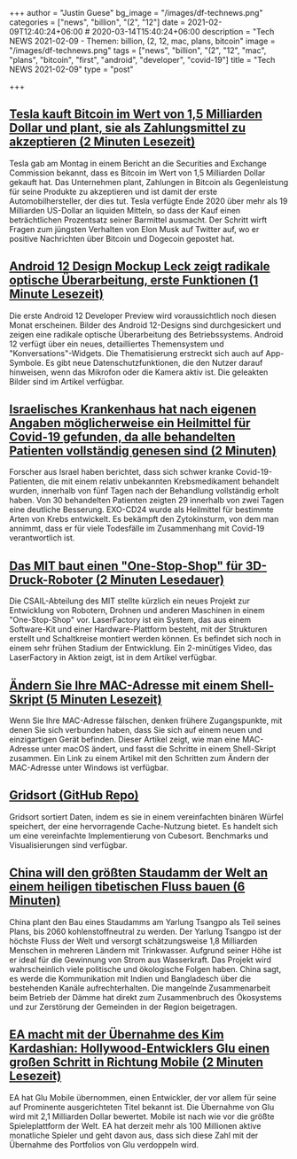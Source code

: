 +++
author = "Justin Guese"
bg_image = "/images/df-technews.png"
categories = ["news", "billion", "(2", "12"]
date = 2021-02-09T12:40:24+06:00 # 2020-03-14T15:40:24+06:00
description = "Tech NEWS 2021-02-09 - Themen: billion, (2, 12, mac, plans, bitcoin"
image = "/images/df-technews.png"
tags = ["news", "billion", "(2", "12", "mac", "plans", "bitcoin", "first", "android", "developer", "covid-19"]
title = "Tech NEWS 2021-02-09"
type = "post"

+++

## [Tesla kauft Bitcoin im Wert von 1,5 Milliarden Dollar und plant, sie als Zahlungsmittel zu akzeptieren (2 Minuten Lesezeit)](https://www.cnbc.com/2021/02/08/tesla-buys-1point5-billion-in-bitcoin.html)

 Tesla gab am Montag in einem Bericht an die Securities and Exchange Commission bekannt, dass es Bitcoin im Wert von 1,5 Milliarden Dollar gekauft hat. Das Unternehmen plant, Zahlungen in Bitcoin als Gegenleistung für seine Produkte zu akzeptieren und ist damit der erste Automobilhersteller, der dies tut. Tesla verfügte Ende 2020 über mehr als 19 Milliarden US-Dollar an liquiden Mitteln, so dass der Kauf einen beträchtlichen Prozentsatz seiner Barmittel ausmacht. Der Schritt wirft Fragen zum jüngsten Verhalten von Elon Musk auf Twitter auf, wo er positive Nachrichten über Bitcoin und Dogecoin gepostet hat.

## [Android 12 Design Mockup Leck zeigt radikale optische Überarbeitung, erste Funktionen (1 Minute Lesezeit)](https://9to5google.com/2021/02/08/android-12-design-leak/)

 Die erste Android 12 Developer Preview wird voraussichtlich noch diesen Monat erscheinen. Bilder des Android 12-Designs sind durchgesickert und zeigen eine radikale optische Überarbeitung des Betriebssystems. Android 12 verfügt über ein neues, detailliertes Themensystem und "Konversations"-Widgets. Die Thematisierung erstreckt sich auch auf App-Symbole.  Es gibt neue Datenschutzfunktionen, die den Nutzer darauf hinweisen, wenn das Mikrofon oder die Kamera aktiv ist. Die geleakten Bilder sind im Artikel verfügbar.

## [Israelisches Krankenhaus hat nach eigenen Angaben möglicherweise ein Heilmittel für Covid-19 gefunden, da alle behandelten Patienten vollständig genesen sind (2 Minuten)](https://www.cityam.com/israeli-hospital-says-it-may-have-found-covid-19-cure-as-all-treated-patients-make-full-recovery/)

 Forscher aus Israel haben berichtet, dass sich schwer kranke Covid-19-Patienten, die mit einem relativ unbekannten Krebsmedikament behandelt wurden, innerhalb von fünf Tagen nach der Behandlung vollständig erholt haben. Von 30 behandelten Patienten zeigten 29 innerhalb von zwei Tagen eine deutliche Besserung. EXO-CD24 wurde als Heilmittel für bestimmte Arten von Krebs entwickelt. Es bekämpft den Zytokinsturm, von dem man annimmt, dass er für viele Todesfälle im Zusammenhang mit Covid-19 verantwortlich ist.

## [Das MIT baut einen "One-Stop-Shop" für 3D-Druck-Roboter (2 Minuten Lesedauer)](https://techcrunch.com/2021/02/08/mit-is-building-a-one-stop-shop-for-3d-printing-robots/)

 Die CSAIL-Abteilung des MIT stellte kürzlich ein neues Projekt zur Entwicklung von Robotern, Drohnen und anderen Maschinen in einem "One-Stop-Shop" vor. LaserFactory ist ein System, das aus einem Software-Kit und einer Hardware-Plattform besteht, mit der Strukturen erstellt und Schaltkreise montiert werden können. Es befindet sich noch in einem sehr frühen Stadium der Entwicklung. Ein 2-minütiges Video, das LaserFactory in Aktion zeigt, ist in dem Artikel verfügbar.

## [Ändern Sie Ihre MAC-Adresse mit einem Shell-Skript (5 Minuten Lesezeit)](https://josh.works/shell-script-basics-change-mac-address)

 Wenn Sie Ihre MAC-Adresse fälschen, denken frühere Zugangspunkte, mit denen Sie sich verbunden haben, dass Sie sich auf einem neuen und einzigartigen Gerät befinden. Dieser Artikel zeigt, wie man eine MAC-Adresse unter macOS ändert, und fasst die Schritte in einem Shell-Skript zusammen. Ein Link zu einem Artikel mit den Schritten zum Ändern der MAC-Adresse unter Windows ist verfügbar.

## [Gridsort (GitHub Repo)](https://github.com/scandum/gridsort)

 Gridsort sortiert Daten, indem es sie in einem vereinfachten binären Würfel speichert, der eine hervorragende Cache-Nutzung bietet. Es handelt sich um eine vereinfachte Implementierung von Cubesort. Benchmarks und Visualisierungen sind verfügbar.

## [China will den größten Staudamm der Welt an einem heiligen tibetischen Fluss bauen (6 Minuten)](https://www.aljazeera.com/news/2021/2/8/china-to-build-the-worlds-biggest-dam-on-sacred-tibetan-river)

 China plant den Bau eines Staudamms am Yarlung Tsangpo als Teil seines Plans, bis 2060 kohlenstoffneutral zu werden. Der Yarlung Tsangpo ist der höchste Fluss der Welt und versorgt schätzungsweise 1,8 Milliarden Menschen in mehreren Ländern mit Trinkwasser. Aufgrund seiner Höhe ist er ideal für die Gewinnung von Strom aus Wasserkraft. Das Projekt wird wahrscheinlich viele politische und ökologische Folgen haben. China sagt, es werde die Kommunikation mit Indien und Bangladesch über die bestehenden Kanäle aufrechterhalten. Die mangelnde Zusammenarbeit beim Betrieb der Dämme hat direkt zum Zusammenbruch des Ökosystems und zur Zerstörung der Gemeinden in der Region beigetragen.

## [EA macht mit der Übernahme des Kim Kardashian: Hollywood-Entwicklers Glu einen großen Schritt in Richtung Mobile (2 Minuten Lesezeit)](https://www.theverge.com/2021/2/8/22273187/ea-glu-mobile-acquisition-kim-kardashian-hollywood)

 EA hat Glu Mobile übernommen, einen Entwickler, der vor allem für seine auf Prominente ausgerichteten Titel bekannt ist. Die Übernahme von Glu wird mit 2,1 Milliarden Dollar bewertet. Mobile ist nach wie vor die größte Spieleplattform der Welt. EA hat derzeit mehr als 100 Millionen aktive monatliche Spieler und geht davon aus, dass sich diese Zahl mit der Übernahme des Portfolios von Glu verdoppeln wird.

